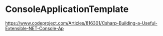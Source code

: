 # ConsoleApplicationTemplate
https://www.codeproject.com/Articles/816301/Csharp-Building-a-Useful-Extensible-NET-Console-Ap
